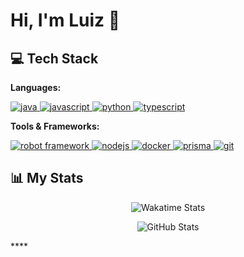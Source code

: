 # Hi, I'm Luiz 👋

## 💻 Tech Stack
<div align="left">
  <p><strong>Languages:</strong></p>
  <a href="https://www.java.com" target="_blank" rel="noreferrer"> 
    <img src="https://img.shields.io/badge/Java-ED8B00?style=for-the-badge&logo=openjdk&logoColor=white" alt="java"/>
  </a>
  <a href="https://developer.mozilla.org/en-US/docs/Web/JavaScript" target="_blank" rel="noreferrer"> 
    <img src="https://img.shields.io/badge/JavaScript-F7DF1E?style=for-the-badge&logo=javascript&logoColor=black" alt="javascript"/>
  </a>
  <a href="https://www.python.org" target="_blank" rel="noreferrer"> 
    <img src="https://img.shields.io/badge/Python-3776AB?style=for-the-badge&logo=python&logoColor=white" alt="python"/>
  </a>
  <a href="https://www.typescriptlang.org/" target="_blank" rel="noreferrer"> 
    <img src="https://img.shields.io/badge/TypeScript-3178C6?style=for-the-badge&logo=typescript&logoColor=white" alt="typescript"/>
  </a>
</div>
<div align="left">
  <p><strong>Tools & Frameworks:</strong></p>
  <a href="https://www.robotframework.org/" target="_blank" rel="noreferrer">
    <img src="https://img.shields.io/badge/Robot_Framework-000000?style=for-the-badge&logo=robot-framework&logoColor=white" alt="robot framework"/>
  </a>
  <a href="https://nodejs.org" target="_blank" rel="noreferrer"> 
    <img src="https://img.shields.io/badge/Node.js-339933?style=for-the-badge&logo=nodedotjs&logoColor=white" alt="nodejs"/>
  </a>
  <a href="https://www.docker.com/" target="_blank" rel="noreferrer"> 
    <img src="https://img.shields.io/badge/Docker-2496ED?style=for-the-badge&logo=docker&logoColor=white" alt="docker"/>
  </a>
   <a href="https://www.prisma.io/" target="_blank" rel="noreferrer"> 
    <img src="https://img.shields.io/badge/Prisma-2D3748?style=for-the-badge&logo=prisma&logoColor=white" alt="prisma"/>
  </a>
  <a href="https://git-scm.com/" target="_blank" rel="noreferrer"> 
    <img src="https://img.shields.io/badge/GIT-F05033?style=for-the-badge&logo=git&logoColor=white" alt="git"/>
  </a>
</div>

## 📊 My Stats
<div align="center">

![Wakatime Stats](https://github-readme-stats.vercel.app/api/wakatime?username=luizgup&layout=compact&theme=dark&title_color=41C1F5&icon_color=E4E4E4&text_color=F4F4F4)

![GitHub Stats](https://github-readme-stats.vercel.app/api?username=LuizGup&show_icons=true&theme=dark&title_color=F4F4F4&icon_color=71BB33&text_color=E4E4E4)

</div>****
